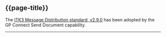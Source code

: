## {{page-title}}

The [ITK3 Message Distribution standard, v2.9.0](https://developer.nhs.uk/apis/itk3messagedistribution-2-9-0/) has been adopted by the GP Connect Send Document capability.

---